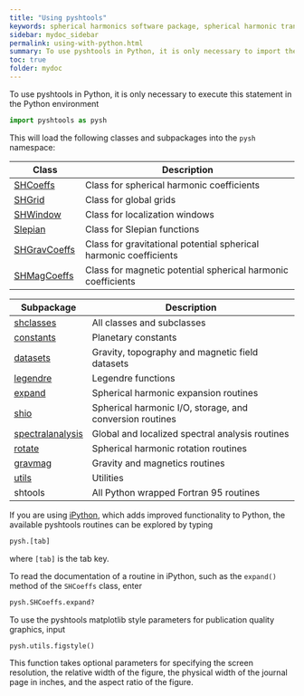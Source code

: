 ```yaml
---
title: "Using pyshtools"
keywords: spherical harmonics software package, spherical harmonic transform, legendre functions, multitaper spectral analysis, fortran, Python, gravity, magnetic field
sidebar: mydoc_sidebar
permalink: using-with-python.html
summary: To use pyshtools in Python, it is only necessary to import the pyshtools module.
toc: true
folder: mydoc
---
```


<style>
table:nth-of-type(n) {
    display:table;
    width:100%;
}
table:nth-of-type(n) th:nth-of-type(2) {
    width:75%;
}
</style>

To use pyshtools in Python, it is only necessary to execute this statement in the Python environment
```python
import pyshtools as pysh
```
This will load the following classes and subpackages into the `pysh` namespace:

| Class | Description |
| ----- | ----------- |
| [SHCoeffs](python-shcoeffs.html) | Class for spherical harmonic coefficients |
| [SHGrid](python-shgrid.html) | Class for global grids |
| [SHWindow](python-shwindow.html) | Class for localization windows |
| [Slepian](python-slepian.html) | Class for Slepian functions |
| [SHGravCoeffs](python-shgravcoeffs.html) | Class for gravitational potential spherical harmonic coefficients |
| [SHMagCoeffs](python-shmagcoeffs.html) | Class for magnetic potential spherical harmonic coefficients |


| Subpackage | Description |
| ---------- | ----------- |
| [shclasses](python-classes.html) | All classes and subclasses |
| [constants](python-datasets-constants.html) | Planetary constants |
| [datasets](python-datasets-constants.html) | Gravity, topography and magnetic field datasets |
| [legendre](python-legendre-functions.html) | Legendre functions |
| [expand](python-spherical-harmonic-transforms.html) | Spherical harmonic expansion routines |
| [shio](python-io.html) | Spherical harmonic I/O, storage, and conversion routines |
| [spectralanalysis](python-spectral-analysis.html) | Global and localized spectral analysis routines |
| [rotate](python-spherical-harmonic-rotations.html) | Spherical harmonic rotation routines |
| [gravmag](python-gravity-magnetics.html) | Gravity and magnetics routines |
| [utils](python-utilities.html) | Utilities |
| shtools | All Python wrapped Fortran 95 routines |


If you are using [iPython](https://ipython.org), which adds improved functionality to Python, the available pyshtools routines can be explored by typing
```python
pysh.[tab]
```
where `[tab]` is the tab key.

To read the documentation of a routine in iPython, such as the `expand()` method of the `SHCoeffs` class, enter
```python
pysh.SHCoeffs.expand?
```

To use the pyshtools matplotlib style parameters for publication quality graphics, input
```python
pysh.utils.figstyle()
```
This function takes optional parameters for specifying the screen resolution, the relative width of the figure, the physical width of the journal page in inches, and the aspect ratio of the figure.


